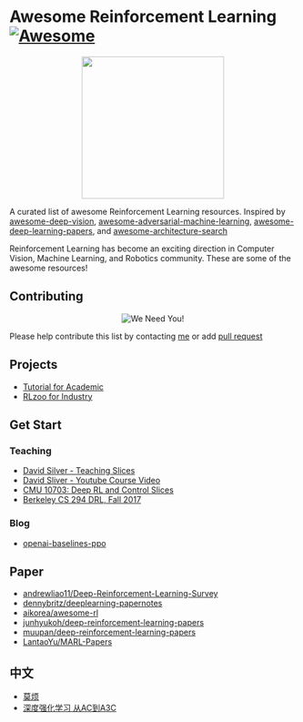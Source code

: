 # Awesome Reinforcement Learning[![Awesome](https://awesome.re/badge.svg)](https://awesome.re)

<p align="center">
  <img width="250" src="https://camo.githubusercontent.com/1131548cf666e1150ebd2a52f44776d539f06324/68747470733a2f2f63646e2e7261776769742e636f6d2f73696e647265736f726875732f617765736f6d652f6d61737465722f6d656469612f6c6f676f2e737667" "Awesome!">
</p>

A curated list of awesome Reinforcement Learning resources. Inspired by [awesome-deep-vision](https://github.com/kjw0612/awesome-deep-vision), [awesome-adversarial-machine-learning](https://github.com/yenchenlin/awesome-adversarial-machine-learning), [awesome-deep-learning-papers](https://github.com/terryum/awesome-deep-learning-papers), and [awesome-architecture-search](https://github.com/markdtw/awesome-architecture-search)

Reinforcement Learning has become an exciting direction in Computer Vision, Machine Learning, and Robotics community. These are some of the awesome resources! 

## Contributing
<p align="center">
  <img src="http://cdn1.sportngin.com/attachments/news_article/7269/5172/needyou_small.jpg" alt="We Need You!">
</p>

Please help contribute this list by contacting [me](https://zsdonghao.github.io/) or add [pull request](https://github.com/deep-reinforcement-learning-book/awesome-reinforcement-learning/pulls)

## Projects

- [Tutorial for Academic](https://github.com/tensorlayer/tensorlayer/tree/master/examples/reinforcement_learning)
- [RLzoo for Industry](https://github.com/tensorlayer/RLzoo)


## Get Start
### Teaching
- [David Silver - Teaching Slices](http://www0.cs.ucl.ac.uk/staff/d.silver/web/Teaching.html)
- [David Sliver - Youtube Course Video](https://www.youtube.com/watch?v=2pWv7GOvuf0&list=PL7-jPKtc4r78-wCZcQn5IqyuWhBZ8fOxT)
- [CMU 10703: Deep RL and Control Slices](https://katefvision.github.io)
- [Berkeley CS 294 DRL, Fall 2017](http://rail.eecs.berkeley.edu/deeprlcourse/)

### Blog
- [openai-baselines-ppo](https://openai.com/blog/openai-baselines-ppo/)


## Paper

- [andrewliao11/Deep-Reinforcement-Learning-Survey](https://github.com/andrewliao11/Deep-Reinforcement-Learning-Survey)
- [dennybritz/deeplearning-papernotes](https://github.com/dennybritz/deeplearning-papernotes)
- [aikorea/awesome-rl](https://github.com/aikorea/awesome-rl)
- [junhyukoh/deep-reinforcement-learning-papers](https://github.com/junhyukoh/deep-reinforcement-learning-papers)
- [muupan/deep-reinforcement-learning-papers](https://github.com/muupan/deep-reinforcement-learning-papers)
- [LantaoYu/MARL-Papers](https://github.com/LantaoYu/MARL-Papers)


## 中文

- [莫烦](https://morvanzhou.github.io/tutorials/machine-learning/reinforcement-learning/6-3-A3C/)
- [深度强化学习 从AC到A3C](https://blog.csdn.net/jinzhuojun/article/details/72851548)

